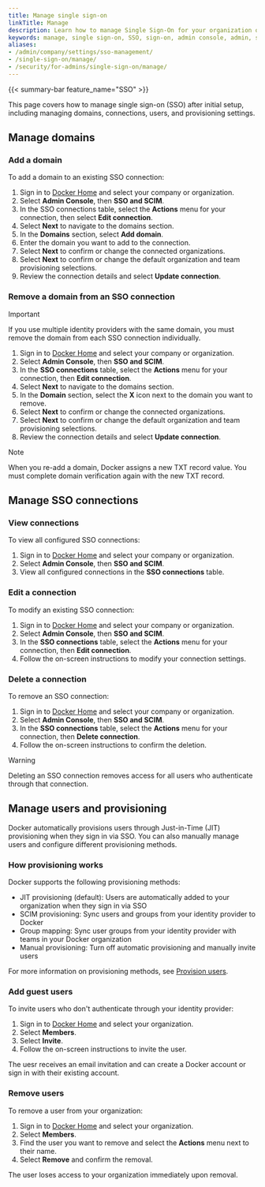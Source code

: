 ```yaml
---
title: Manage single sign-on
linkTitle: Manage
description: Learn how to manage Single Sign-On for your organization or company.
keywords: manage, single sign-on, SSO, sign-on, admin console, admin, security, domains, connections, users, provisioning
aliases:
- /admin/company/settings/sso-management/
- /single-sign-on/manage/
- /security/for-admins/single-sign-on/manage/
---
```


{{< summary-bar feature_name="SSO" >}}

This page covers how to manage single sign-on (SSO) after initial setup,
including managing domains, connections, users, and provisioning
settings.

## Manage domains

### Add a domain

To add a domain to an existing SSO connection:

1. Sign in to [Docker Home](https://app.docker.com) and select your company or
organization.
1. Select **Admin Console**, then **SSO and SCIM**.
1. In the SSO connections table, select the **Actions** menu for your
connection, then select **Edit connection**.
1. Select **Next** to navigate to the domains section.
1. In the **Domains** section, select **Add domain**.
1. Enter the domain you want to add to the connection.
1. Select **Next** to confirm or change the connected organizations.
1. Select **Next** to confirm or change the default organization and
team provisioning selections.
1. Review the connection details and select **Update connection**.

### Remove a domain from an SSO connection

> [!IMPORTANT]
>
> If you use multiple identity providers with the same domain, you must remove the domain from each SSO connection individually.

1. Sign in to [Docker Home](https://app.docker.com) and select your company or organization.
1. Select **Admin Console**, then **SSO and SCIM**.
1. In the **SSO connections** table, select the **Actions** menu for your connection, then
**Edit connection**.
1. Select **Next** to navigate to the domains section.
1. In the **Domain** section, select the **X** icon next to the domain
you want to remove.
1. Select **Next** to confirm or change the connected organizations.
1. Select **Next** to confirm or change the default organization and
team provisioning selections.
1. Review the connection details and select **Update connection**.

> [!NOTE]
>
> When you re-add a domain, Docker assigns a new TXT record value. You must complete domain verification again with the new TXT record.

## Manage SSO connections

### View connections

To view all configured SSO connections:

1. Sign in to [Docker Home](https://app.docker.com) and select your company or organization.
1. Select **Admin Console**, then **SSO and SCIM**.
1. View all configured connections in the **SSO connections** table.

### Edit a connection

To modify an existing SSO connection:

1. Sign in to [Docker Home](https://app.docker.com) and select your company or organization.
1. Select **Admin Console**, then **SSO and SCIM**.
1. In the **SSO connections** table, select the **Actions** menu for your connection, then
**Edit connection**.
1. Follow the on-screen instructions to modify your connection settings.

### Delete a connection

To remove an SSO connection:

1. Sign in to [Docker Home](https://app.docker.com) and select your company or organization.
1. Select **Admin Console**, then **SSO and SCIM**.
1. In the **SSO connections** table, select the **Actions** menu for your connection, then
**Delete connection**.
1. Follow the on-screen instructions to confirm the deletion.

> [!WARNING]
>
> Deleting an SSO connection removes access for all users who authenticate through
that connection.

## Manage users and provisioning

Docker automatically provisions users through Just-in-Time (JIT) provisioning when they sign in via SSO. You can also manually manage users and configure different provisioning methods.

### How provisioning works

Docker supports the following provisioning methods:

- JIT provisioning (default): Users are automatically added to your organization
when they sign in via SSO
- SCIM provisioning: Sync users and groups from your identity provider to Docker
- Group mapping: Sync user groups from your identity provider with teams in your Docker organization
- Manual provisioning: Turn off automatic provisioning and manually invite users

For more information on provisioning methods, see [Provision users](/manuals/enterprise/security/provisioning/_index.md).

### Add guest users

To invite users who don't authenticate through your identity provider:

1. Sign in to [Docker Home](https://app.docker.com/) and select
your organization.
1. Select **Members**.
1. Select **Invite**.
1. Follow the on-screen instructions to invite the user.

The uesr receives an email invitation and can create a Docker account or sign
in with their existing account.

### Remove users

To remove a user from your organization:

1. Sign in to [Docker Home](https://app.docker.com/) and select
your organization.
1. Select **Members**.
1. Find the user you want to remove and select the **Actions** menu next to their name.
1. Select **Remove** and confirm the removal.

The user loses access to your organization immediately upon removal.
